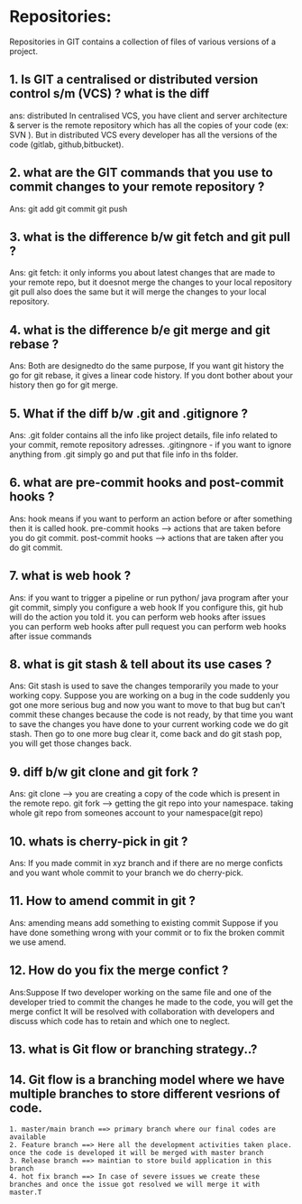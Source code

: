 
# Repositories: 
Repositories in GIT contains a collection of files of various versions of a project.

## 1. Is GIT a centralised or distributed version control s/m  (VCS) ? what is the diff

ans:  distributed 
In centralised VCS, you have client and server architecture & server is the remote repository which has all the copies of your code (ex: SVN ). But in distributed VCS every developer has all the versions of the code (gitlab, github,bitbucket). 

## 2. what are the GIT commands that you use to commit changes to your remote repository ?
Ans: git add
     git commit 
     git push
     
## 3. what is the difference b/w git fetch and git pull ?
Ans: git fetch: it only informs you about latest changes that are made to your remote repo, but it doesnot merge the changes to your local repository
git pull also does the same but it will merge the changes to your local repository.

## 4. what is the difference b/e git merge and git rebase ?
Ans: Both are designedto do the same purpose, If you want git history the go for git rebase, it gives a linear code history.
If you dont bother about your history then go for git merge.

## 5. What if the diff b/w .git and .gitignore ?
Ans: .git folder contains all the info like project details, file info related to your commit, remote repository adresses.
.gitingnore - if you want to ignore anything from .git simply go and put that file info in ths folder.

## 6. what are pre-commit hooks and post-commit hooks ?
Ans: hook means if you want to perform an action before or after something then it is called hook.
pre-commit hooks --> actions that are taken before you do git commit. 
post-commit hooks --> actions that are taken after you do git commit.  

## 7. what is web hook ?
Ans: if you want to trigger a pipeline or run python/ java program after your git commit, simply you configure a web hook
If you configure this, git hub will do the action you told it.
you can perform web hooks after issues  
you can perform web hooks after pull request
you can perform web hooks after issue commands

## 8. what is git stash & tell about its use cases ?
Ans: Git stash is used to save the changes temporarily you made to your working copy.
Suppose you are working on a bug in the code suddenly you got one more serious bug and now you want to move to that bug but can't commit these changes because the code is not ready, by that time you want to save the changes you have done to your current working code we do git stash. Then go to one more bug clear it, come back and do git stash pop, you will get those changes back.
 
## 9. diff b/w git clone and git fork ?
Ans: git clone --> you are creating a copy of the code which is present in the remote repo.
     git fork --> getting the git repo into your namespace. taking whole git repo from someones account to your namespace(git repo)

## 10. whats is cherry-pick in git ?
Ans: If you made commit in xyz branch and if there are no merge conficts and you want whole commit to your branch we do cherry-pick.

## 11. How to amend commit in git ?
Ans: amending means add something to existing commit
Suppose if you have done something wrong with your commit or to fix the broken commit we use amend.

## 12. How do you fix the merge confict ?
Ans:Suppose If two developer working on the same file and one of the developer tried to commit the changes he made to the code, you will get the merge confict 
It will be resolved with collaboration with developers and discuss which code has to retain and which one to neglect.
 
## 13.  what is Git flow or branching strategy..?

## 14. Git flow is a branching model where we have multiple branches to store different vesrions of code.
	1. master/main branch ==> primary branch where our final codes are available
	2. Feature branch ==> Here all the development activities taken place. once the code is developed it will be merged with master branch
	3. Release branch ==> maintian to store build application in this branch
	4. hot fix branch ==> In case of severe issues we create these branches and once the issue got resolved we will merge it with master.T
